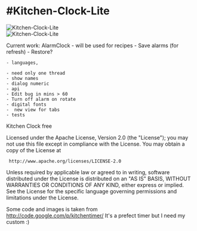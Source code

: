 #Kitchen-Clock-Lite
==================

![Kitchen-Clock-Lite](https://lh6.ggpht.com/uscyas_4S02CMbDXS3o-m3artevGh1p4GGBjjpaUsa_k0G5n0tPb__66Lt0DMSN-fx4=h230 "Kitchen-Clock-Lite")  
![Kitchen-Clock-Lite](https://lh5.ggpht.com/bH00u94QQSH6TWs8fGtY_5uYbymehEyzdr0wU_ZmdFf3OxLmAtaHiThGd21Uzuju8g=h230 "Kitchen-Clock-Lite")

Current work: AlarmClock - will be used for recipes
    - Save alarms (for refresh) - Restore?
    
    - languages, 
    
    - need only one thread  
    - show names
    - dialog numeric
    - api
    - Edit bug in mins > 60
    - Turn off alarm on rotate
    - digital fonts
    -  new view for tabs
    - tests
     
      


Kitchen Clock free



Licensed under the Apache License, Version 2.0 (the "License");
you may not use this file except in compliance with the License.
You may obtain a copy of the License at

     http://www.apache.org/licenses/LICENSE-2.0
  
Unless required by applicable law or agreed to in writing, software
distributed under the License is distributed on an "AS IS" BASIS,
WITHOUT WARRANTIES OR CONDITIONS OF ANY KIND, either express or implied.
See the License for the specific language governing permissions and
limitations under the License.

Some code and images is taken from http://code.google.com/p/kitchentimer/
It's a prefect timer but I need my custom :)
